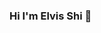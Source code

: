 ### Hi I'm Elvis Shi 👋

<!--
**Singosgu/Singosgu** is a ✨ _special_ ✨ repository because its `README.md` (this file) appears on your GitHub profile.

Here are some ideas to get you started:

- 🔭 I’m currently working on ...11111
- 🌱 I’m currently learning ...
- 👯 I’m looking to collaborate on ...
- 🤔 I’m looking for help with ...
- 💬 Ask me about ...1111
- 📫 How to reach me: ...1111
- 😄 Pronouns: ...111
- ⚡ Fun fact: ...1111
-->
